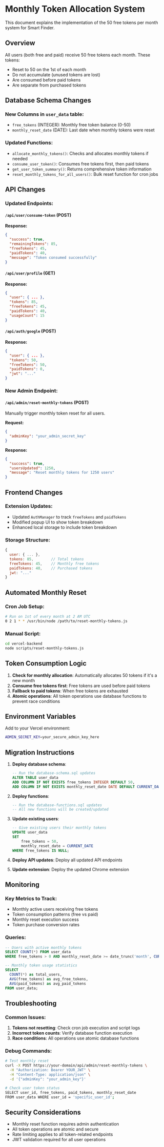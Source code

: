 # Monthly Token Allocation System

This document explains the implementation of the 50 free tokens per month system for Smart Finder.

## Overview

All users (both free and paid) receive 50 free tokens each month. These tokens:
- Reset to 50 on the 1st of each month
- Do not accumulate (unused tokens are lost)
- Are consumed before paid tokens
- Are separate from purchased tokens

## Database Schema Changes

### New Columns in `user_data` table:
- `free_tokens` (INTEGER): Monthly free token balance (0-50)
- `monthly_reset_date` (DATE): Last date when monthly tokens were reset

### Updated Functions:
- `allocate_monthly_tokens()`: Checks and allocates monthly tokens if needed
- `consume_user_token()`: Consumes free tokens first, then paid tokens
- `get_user_token_summary()`: Returns comprehensive token information
- `reset_monthly_tokens_for_all_users()`: Bulk reset function for cron jobs

## API Changes

### Updated Endpoints:

#### `/api/user/consume-token` (POST)
**Response:**
```json
{
  "success": true,
  "remainingTokens": 85,
  "freeTokens": 45,
  "paidTokens": 40,
  "message": "Token consumed successfully"
}
```

#### `/api/user/profile` (GET)
**Response:**
```json
{
  "user": { ... },
  "tokens": 85,
  "freeTokens": 45,
  "paidTokens": 40,
  "usageCount": 15
}
```

#### `/api/auth/google` (POST)
**Response:**
```json
{
  "user": { ... },
  "tokens": 50,
  "freeTokens": 50,
  "paidTokens": 0,
  "jwt": "..."
}
```

### New Admin Endpoint:

#### `/api/admin/reset-monthly-tokens` (POST)
Manually trigger monthly token reset for all users.

**Request:**
```json
{
  "adminKey": "your_admin_secret_key"
}
```

**Response:**
```json
{
  "success": true,
  "usersUpdated": 1250,
  "message": "Reset monthly tokens for 1250 users"
}
```

## Frontend Changes

### Extension Updates:
- Updated `AuthManager` to track `freeTokens` and `paidTokens`
- Modified popup UI to show token breakdown
- Enhanced local storage to include token breakdown

### Storage Structure:
```javascript
{
  user: { ... },
  tokens: 85,        // Total tokens
  freeTokens: 45,    // Monthly free tokens
  paidTokens: 40,    // Purchased tokens
  jwt: "..."
}
```

## Automated Monthly Reset

### Cron Job Setup:
```bash
# Run on 1st of every month at 2 AM UTC
0 2 1 * * /usr/bin/node /path/to/reset-monthly-tokens.js
```

### Manual Script:
```bash
cd vercel-backend
node scripts/reset-monthly-tokens.js
```

## Token Consumption Logic

1. **Check for monthly allocation**: Automatically allocates 50 tokens if it's a new month
2. **Consume free tokens first**: Free tokens are used before paid tokens
3. **Fallback to paid tokens**: When free tokens are exhausted
4. **Atomic operations**: All token operations use database functions to prevent race conditions

## Environment Variables

Add to your Vercel environment:
```bash
ADMIN_SECRET_KEY=your_secure_admin_key_here
```

## Migration Instructions

1. **Deploy database schema**:
   ```sql
   -- Run the database-schema.sql updates
   ALTER TABLE user_data 
   ADD COLUMN IF NOT EXISTS free_tokens INTEGER DEFAULT 50,
   ADD COLUMN IF NOT EXISTS monthly_reset_date DATE DEFAULT CURRENT_DATE;
   ```

2. **Deploy functions**:
   ```sql
   -- Run the database-functions.sql updates
   -- All new functions will be created/updated
   ```

3. **Update existing users**:
   ```sql
   -- Give existing users their monthly tokens
   UPDATE user_data 
   SET 
       free_tokens = 50,
       monthly_reset_date = CURRENT_DATE
   WHERE free_tokens IS NULL;
   ```

4. **Deploy API updates**: Deploy all updated API endpoints

5. **Update extension**: Deploy the updated Chrome extension

## Monitoring

### Key Metrics to Track:
- Monthly active users receiving free tokens
- Token consumption patterns (free vs paid)
- Monthly reset execution success
- Token purchase conversion rates

### Queries:
```sql
-- Users with active monthly tokens
SELECT COUNT(*) FROM user_data 
WHERE free_tokens > 0 AND monthly_reset_date >= date_trunc('month', CURRENT_DATE);

-- Monthly token usage statistics
SELECT 
  COUNT(*) as total_users,
  AVG(free_tokens) as avg_free_tokens,
  AVG(paid_tokens) as avg_paid_tokens
FROM user_data;
```

## Troubleshooting

### Common Issues:

1. **Tokens not resetting**: Check cron job execution and script logs
2. **Incorrect token counts**: Verify database function execution
3. **Race conditions**: All operations use atomic database functions

### Debug Commands:
```bash
# Test monthly reset
curl -X POST https://your-domain/api/admin/reset-monthly-tokens \
  -H "Authorization: Bearer YOUR_JWT" \
  -H "Content-Type: application/json" \
  -d '{"adminKey": "your_admin_key"}'

# Check user token status
SELECT user_id, free_tokens, paid_tokens, monthly_reset_date 
FROM user_data WHERE user_id = 'specific_user_id';
```

## Security Considerations

- Monthly reset function requires admin authentication
- All token operations are atomic and secure
- Rate limiting applies to all token-related endpoints
- JWT validation required for all user operations